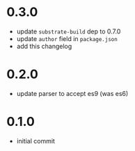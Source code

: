 # 0.3.0
* update `substrate-build` dep to 0.7.0
* update `author` field in `package.json`
* add this changelog


# 0.2.0
* update parser to accept es9 (was es6)


# 0.1.0
* initial commit

